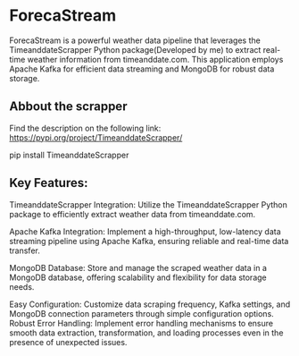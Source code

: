 # ForecaStream
ForecaStream is a powerful weather data pipeline that leverages the TimeanddateScrapper Python package(Developed by me) to extract real-time weather information from timeanddate.com. This application employs Apache Kafka for efficient data streaming and MongoDB for robust data storage.

## Abbout the scrapper

Find the description on the following link: https://pypi.org/project/TimeanddateScrapper/
  
  pip install TimeanddateScrapper

## Key Features:

TimeanddateScrapper Integration: Utilize the TimeanddateScrapper Python package to efficiently extract weather data from timeanddate.com.

Apache Kafka Integration: Implement a high-throughput, low-latency data streaming pipeline using Apache Kafka, ensuring reliable and real-time data transfer.

MongoDB Database: Store and manage the scraped weather data in a MongoDB database, offering scalability and flexibility for data storage needs.

Easy Configuration: Customize data scraping frequency, Kafka settings, and MongoDB connection parameters through simple configuration options.
Robust Error Handling: Implement error handling mechanisms to ensure smooth data extraction, transformation, and loading processes even in the presence of unexpected issues.
